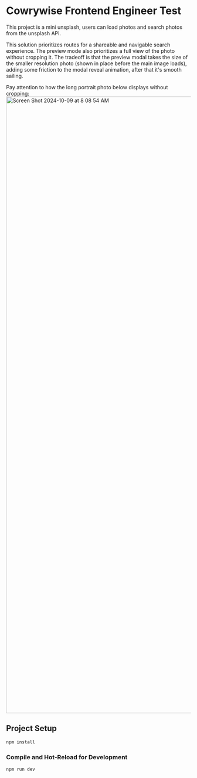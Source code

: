 # Cowrywise Frontend Engineer Test

This project is a mini unsplash, users can load photos and search photos from the unsplash API.

This solution prioritizes routes for a shareable and navigable search experience. The preview mode also prioritizes a full view of the photo without cropping it. The tradeoff is that the preview modal takes the size of the smaller resolution photo (shown in place before the main image loads), adding some friction to the modal reveal animation, after that it's smooth sailing.

Pay attention to how the long portrait photo below displays without cropping:
<img width="1680" alt="Screen Shot 2024-10-09 at 8 08 54 AM" src="https://github.com/user-attachments/assets/fab7cd93-caee-4929-af86-45089a6de330">

## Project Setup

```sh
npm install
```

### Compile and Hot-Reload for Development

```sh
npm run dev
```
